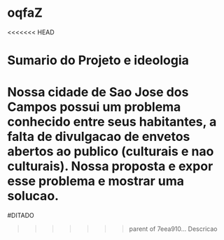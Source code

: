 # oqfaZ
<<<<<<< HEAD
# Sumario do Projeto e ideologia
Nossa cidade de Sao Jose dos Campos possui um problema conhecido entre seus habitantes, a falta de divulgacao de envetos abertos ao publico (culturais e nao culturais). Nossa proposta e expor esse problema e mostrar uma solucao.
=======
#DITADO
>>>>>>> parent of 7eea910... Descricao
